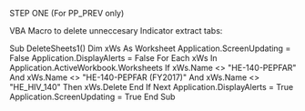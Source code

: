 STEP ONE (For PP_PREV only)

VBA Macro to delete unneccesary Indicator extract tabs:

Sub DeleteSheets1()
    Dim xWs As Worksheet
    Application.ScreenUpdating = False
    Application.DisplayAlerts = False
    For Each xWs In Application.ActiveWorkbook.Worksheets
        If xWs.Name <> "HE-140-PEPFAR" And xWs.Name <> "HE-140-PEPFAR (FY2017)" And xWs.Name <> "HE_HIV_140" Then
            xWs.Delete
        End If
    Next
    Application.DisplayAlerts = True
    Application.ScreenUpdating = True
End Sub
